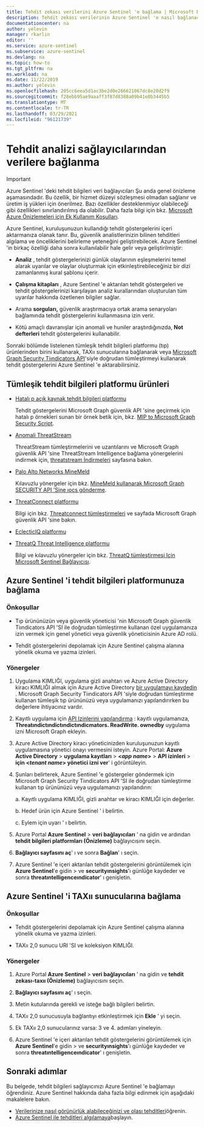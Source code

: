 ```yaml
---
title: Tehdit zekası verilerini Azure Sentinel 'e bağlama | Microsoft Docs
description: Tehdit zekası verilerinin Azure Sentinel 'e nasıl bağlanacağını öğrenin.
documentationcenter: na
author: yelevin
manager: rkarlin
editor: ''
ms.service: azure-sentinel
ms.subservice: azure-sentinel
ms.devlang: na
ms.topic: how-to
ms.tgt_pltfrm: na
ms.workload: na
ms.date: 11/22/2019
ms.author: yelevin
ms.openlocfilehash: 205cc6eea5d1ac3be2d0e266621067dc8e20d2f9
ms.sourcegitcommit: f28ebb95ae9aaaff3f87d8388a09b41e0b3445b5
ms.translationtype: MT
ms.contentlocale: tr-TR
ms.lasthandoff: 03/29/2021
ms.locfileid: "96121739"
---
```

# <a name="connect-data-from-threat-intelligence-providers"></a>Tehdit analizi sağlayıcılarından verilere bağlanma

> [!IMPORTANT]
> Azure Sentinel 'deki tehdit bilgileri veri bağlayıcıları Şu anda genel önizleme aşamasındadır.
> Bu özellik, bir hizmet düzeyi sözleşmesi olmadan sağlanır ve üretim iş yükleri için önerilmez. Bazı özellikler desteklenmiyor olabileceği gibi özellikleri sınırlandırılmış da olabilir. Daha fazla bilgi için bkz. [Microsoft Azure Önizlemeleri için Ek Kullanım Koşulları](https://azure.microsoft.com/support/legal/preview-supplemental-terms/).

Azure Sentinel, kuruluşunuzun kullandığı tehdit göstergelerini içeri aktarmanıza olanak tanır. Bu, güvenlik analistlerinizin bilinen tehditleri algılama ve önceliklerini belirleme yeteneğini geliştirebilecek. Azure Sentinel 'in birkaç özelliği daha sonra kullanılabilir hale gelir veya geliştirilmiştir:

- **Analiz** , tehdit göstergelerinizi günlük olaylarının eşleşmelerini temel alarak uyarılar ve olaylar oluşturmak için etkinleştirebileceğiniz bir dizi zamanlanmış kural şablonu içerir.

- **Çalışma kitapları** , Azure Sentinel 'e aktarılan tehdit göstergeleri ve tehdit göstergelerinizi karşılayan analiz kurallarından oluşturulan tüm uyarılar hakkında özetlenen bilgiler sağlar.

- Arama **sorguları,** güvenlik araştırmacıya ortak arama senaryoları bağlamında tehdit göstergelerini kullanmasına izin verir.

- Kötü amaçlı davranışlar için anomali ve huniler araştırdığınızda, **Not defterleri** tehdit göstergelerini kullanabilir.

Sonraki bölümde listelenen tümleşik tehdit bilgileri platformu (tıp) ürünlerinden birini kullanarak, TAXıı sunucularına bağlanarak veya [Microsoft Graph Security Tiındicators API](/graph/api/resources/tiindicator)'siyle doğrudan tümleştirmeyi kullanarak tehdit göstergelerini Azure Sentinel 'e aktarabilirsiniz.

## <a name="integrated-threat-intelligence-platform-products"></a>Tümleşik tehdit bilgileri platformu ürünleri

- [Hatalı p açık kaynak tehdit bilgileri platformu](https://www.misp-project.org/)
    
    Tehdit göstergelerini Microsoft Graph güvenlik API 'sine geçirmek için hatalı p örnekleri sunan bir örnek betik için, bkz. [MIP to Microsoft Graph Security Script](https://github.com/microsoftgraph/security-api-solutions/tree/master/Samples/MISP).

- [Anomali ThreatStream](https://www.anomali.com/products/threatstream)

    ThreatStream tümleştirmelerini ve uzantılarını ve Microsoft Graph güvenlik API 'sine ThreatStream Intelligence bağlama yönergelerini indirmek için, [threatstream İndirmeleri](https://ui.threatstream.com/downloads) sayfasına bakın.

- [Palo Alto Networks MineMeld](https://www.paloaltonetworks.com/products/secure-the-network/subscriptions/minemeld)
    
    Kılavuzlu yönergeler için bkz. [MineMeld kullanarak Microsoft Graph SECURITY API 'Sine ıocs gönderme](https://live.paloaltonetworks.com/t5/MineMeld-Articles/Sending-IOCs-to-the-Microsoft-Graph-Security-API-using-MineMeld/ta-p/258540).

- [ThreatConnect platformu](https://threatconnect.com/solution/)

    Bilgi için bkz. [Threatconnect tümleştirmeleri](https://threatconnect.com/integrations/) ve sayfada Microsoft Graph güvenlik API 'sine bakın.

- [EclecticIQ platformu](https://www.eclecticiq.com/solutions)

- [ThreatQ Threat Intelligence platformu](https://www.threatq.com/)

    Bilgi ve kılavuzlu yönergeler için bkz. [ThreatQ tümleştirmesi Için Microsoft Sentinel Bağlayıcısı](https://appsource.microsoft.com/product/web-apps/threatquotientinc1595345895602.microsoft-sentinel-connector-threatq?src=health&tab=Overview).

## <a name="connect-azure-sentinel-to-your-threat-intelligence-platform"></a>Azure Sentinel 'i tehdit bilgileri platformunuza bağlama

### <a name="prerequisites"></a>Önkoşullar  

- Tıp ürününüzün veya güvenlik yöneticisi 'nin Microsoft Graph güvenlik Tiındicators API 'SI ile doğrudan tümleştirme kullanan özel uygulamanıza izin vermek için genel yönetici veya güvenlik yöneticisinin Azure AD rolü.

- Tehdit göstergelerini depolamak için Azure Sentinel çalışma alanına yönelik okuma ve yazma izinleri.

### <a name="instructions"></a>Yönergeler

1. Uygulama KIMLIĞI, uygulama gizli anahtarı ve Azure Active Directory kiracı KIMLIĞI almak için Azure Active Directory [bir uygulamayı kaydedin](/graph/auth-v2-service#1-register-your-app) . Microsoft Graph Security Tiındicators API 'siyle doğrudan tümleştirme kullanan tümleşik tıp ürününüzü veya uygulamanızı yapılandırırken bu değerlere ihtiyacınız vardır.

2. Kayıtlı uygulama için [API Izinlerini yapılandırma](/graph/auth-v2-service#2-configure-permissions-for-microsoft-graph) : kayıtlı uygulamanıza, **Threatındictındictındictındicmators. ReadWrite. ownedby** uygulama izni Microsoft Graph ekleyin.

3. Azure Active Directory kiracı yöneticinizden kuruluşunuzun kayıtlı uygulamasına yönetici onayı vermesini isteyin. Azure Portal: **Azure Active Directory**  >  **uygulama kayıtları**  >  **\<_app name_>**  >  **API izinleri**  >  **için \<_tenant name_> yönetici izni ver**' i görüntüleyin.

4. Şunları belirterek, Azure Sentinel 'e göstergeler göndermek için Microsoft Graph Security Tiındicators API 'SI ile doğrudan tümleştirme kullanan tıp ürününüzü veya uygulamanızı yapılandırın:
    
    a. Kayıtlı uygulama KIMLIĞI, gizli anahtar ve kiracı KIMLIĞI için değerler.
    
    b. Hedef ürün için Azure Sentinel ' i belirtin.
    
    c. Eylem için uyarı ' ı belirtin.

5. Azure Portal **Azure Sentinel**  >  **veri bağlayıcıları** ' na gidin ve ardından **tehdit bilgileri platformları (Önizleme)** bağlayıcısını seçin.

6. **Bağlayıcı sayfasını aç**' ı ve sonra **Bağlan**' ı seçin.

7. Azure Sentinel 'e içeri aktarılan tehdit göstergelerini görüntülemek için **Azure Sentinel**'e gidin  >  ve **securityınsights**'ı günlüğe kaydeder ve sonra **threatıntelligenceındicator**' ı genişletin.

## <a name="connect-azure-sentinel-to-taxii-servers"></a>Azure Sentinel 'i TAXıı sunucularına bağlama

### <a name="prerequisites"></a>Önkoşullar

- Tehdit göstergelerini depolamak için Azure Sentinel çalışma alanına yönelik okuma ve yazma izinleri.

- TAXıı 2,0 sunucu URI 'SI ve koleksiyon KIMLIĞI.

### <a name="instructions"></a>Yönergeler

1. Azure Portal **Azure Sentinel**  >  **veri bağlayıcıları** ' na gidin ve **tehdit zekası-taxıı (Önizleme)** bağlayıcısını seçin.

2. **Bağlayıcı sayfasını aç**' ı seçin.

3. Metin kutularında gerekli ve isteğe bağlı bilgileri belirtin.

4. TAXıı 2,0 sunucusuyla bağlantıyı etkinleştirmek için **Ekle** ' yi seçin.

5. Ek TAXıı 2,0 sunucularınız varsa: 3 ve 4. adımları yineleyin.

6. Azure Sentinel 'e içeri aktarılan tehdit göstergelerini görüntülemek için **Azure Sentinel**'e gidin  >  ve **securityınsights**'ı günlüğe kaydeder ve sonra **threatıntelligenceındicator**' ı genişletin.

## <a name="next-steps"></a>Sonraki adımlar

Bu belgede, tehdit bilgileri sağlayıcınızı Azure Sentinel 'e bağlamayı öğrendiniz. Azure Sentinel hakkında daha fazla bilgi edinmek için aşağıdaki makalelere bakın.

- [Verilerinize nasıl görünürlük alabileceğinizi ve olası tehditleri](quickstart-get-visibility.md)öğrenin.
- [Azure Sentinel ile tehditleri algılamaya](./tutorial-detect-threats-built-in.md)başlayın.